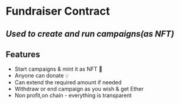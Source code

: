 # Fundraiser Contract

## _Used to create and run campaigns(as NFT)_

## Features

-   Start campaigns & mint it as NFT 🚀
-   Anyone can donate 💡
-   Can extend the required amount if needed
-   Withdraw or end campaign as you wish & get Ether
-   Non profit,on chain - everything is transparent
